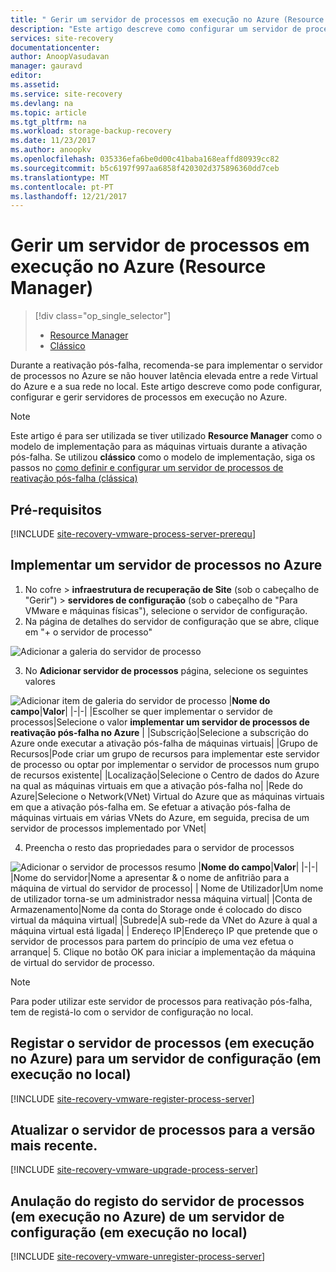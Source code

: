 ```yaml
---
title: " Gerir um servidor de processos em execução no Azure (Resource Manager) | Microsoft Docs"
description: "Este artigo descreve como configurar um servidor de processos de reativação pós-falha (Resource Manager) no Azure."
services: site-recovery
documentationcenter: 
author: AnoopVasudavan
manager: gauravd
editor: 
ms.assetid: 
ms.service: site-recovery
ms.devlang: na
ms.topic: article
ms.tgt_pltfrm: na
ms.workload: storage-backup-recovery
ms.date: 11/23/2017
ms.author: anoopkv
ms.openlocfilehash: 035336efa6be0d00c41baba168eaffd80939cc82
ms.sourcegitcommit: b5c6197f997aa6858f420302d375896360dd7ceb
ms.translationtype: MT
ms.contentlocale: pt-PT
ms.lasthandoff: 12/21/2017
---
```

# <a name="manage-a-process-server-running-in-azure-resource-manager"></a>Gerir um servidor de processos em execução no Azure (Resource Manager)
> [!div class="op_single_selector"]
> * [Resource Manager](./site-recovery-vmware-setup-azure-ps-resource-manager.md)
> * [Clássico](./site-recovery-vmware-setup-azure-ps-classic.md)

Durante a reativação pós-falha, recomenda-se para implementar o servidor de processos no Azure se não houver latência elevada entre a rede Virtual do Azure e a sua rede no local. Este artigo descreve como pode configurar, configurar e gerir servidores de processos em execução no Azure.

> [!NOTE]
> Este artigo é para ser utilizada se tiver utilizado **Resource Manager** como o modelo de implementação para as máquinas virtuais durante a ativação pós-falha. Se utilizou **clássico** como o modelo de implementação, siga os passos no [como definir e configurar um servidor de processos de reativação pós-falha (clássica)](./site-recovery-vmware-setup-azure-ps-classic.md)

## <a name="prerequisites"></a>Pré-requisitos

[!INCLUDE [site-recovery-vmware-process-server-prerequ](../../includes/site-recovery-vmware-azure-process-server-prereq.md)]

## <a name="deploy-a-process-server-on-azure"></a>Implementar um servidor de processos no Azure
1. No cofre > **infraestrutura de recuperação de Site** (sob o cabeçalho de "Gerir") > **servidores de configuração** (sob o cabeçalho de "Para VMware e máquinas físicas"), selecione o servidor de configuração.
2. Na página de detalhes do servidor de configuração que se abre, clique em "+ o servidor de processo"

  ![Adicionar a galeria do servidor de processo](./media/site-recovery-vmware-setup-azure-ps-arm/add-ps.png)

3.  No **Adicionar servidor de processos** página, selecione os seguintes valores

  ![Adicionar item de galeria do servidor de processo](./media/site-recovery-vmware-setup-azure-ps-arm/add-ps-page-1.png)
|**Nome do campo**|**Valor**|
|-|-|
|Escolher se quer implementar o servidor de processos|Selecione o valor **implementar um servidor de processos de reativação pós-falha no Azure** |
|Subscrição|Selecione a subscrição do Azure onde executar a ativação pós-falha de máquinas virtuais|
|Grupo de Recursos|Pode criar um grupo de recursos para implementar este servidor de processo ou optar por implementar o servidor de processos num grupo de recursos existente|
|Localização|Selecione o Centro de dados do Azure na qual as máquinas virtuais em que a ativação pós-falha no|
|Rede do Azure|Selecione o Network(VNet) Virtual do Azure que as máquinas virtuais em que a ativação pós-falha em. Se efetuar a ativação pós-falha de máquinas virtuais em várias VNets do Azure, em seguida, precisa de um servidor de processos implementado por VNet|

4. Preencha o resto das propriedades para o servidor de processos

  ![Adicionar o servidor de processos resumo](./media/site-recovery-vmware-setup-azure-ps-arm/add-ps-page-2.png)
|**Nome do campo**|**Valor**|
|-|-|
|Nome do servidor|Nome a apresentar & o nome de anfitrião para a máquina de virtual do servidor de processo|
| Nome de Utilizador|Um nome de utilizador torna-se um administrador nessa máquina virtual|
|Conta de Armazenamento|Nome da conta do Storage onde é colocado do disco virtual da máquina virtual|
|Subrede|A sub-rede da VNet do Azure à qual a máquina virtual está ligada|
| Endereço IP|Endereço IP que pretende que o servidor de processos para partem do princípio de uma vez efetua o arranque|
5. Clique no botão OK para iniciar a implementação da máquina de virtual do servidor de processo.

> [!NOTE]
> Para poder utilizar este servidor de processos para reativação pós-falha, tem de registá-lo com o servidor de configuração no local.

## <a name="registering-the-process-server-running-in-azure-to-a-configuration-server-running-on-premises"></a>Registar o servidor de processos (em execução no Azure) para um servidor de configuração (em execução no local)

[!INCLUDE [site-recovery-vmware-register-process-server](../../includes/site-recovery-vmware-register-process-server.md)]

## <a name="upgrading-the-process-server-to-latest-version"></a>Atualizar o servidor de processos para a versão mais recente.

[!INCLUDE [site-recovery-vmware-upgrade-process-server](../../includes/site-recovery-vmware-upgrade-process-server.md)]

## <a name="unregistering-the-process-server-running-in-azure-from-a-configuration-server-running-on-premises"></a>Anulação do registo do servidor de processos (em execução no Azure) de um servidor de configuração (em execução no local)

[!INCLUDE [site-recovery-vmware-unregister-process-server](../../includes/site-recovery-vmware-unregister-process-server.md)]
